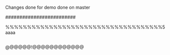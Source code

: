 Changes done for demo
done on master

#########################

%%%%%%%%%%%%%%%%%%%%%%%%%%%%%%%%%%%%5
aaaa
##
@@@@@@!@@@@@@@@@@@@
